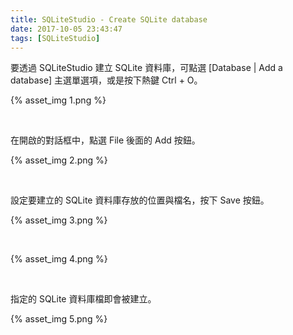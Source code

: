 ```yaml
---
title: SQLiteStudio - Create SQLite database
date: 2017-10-05 23:43:47
tags: [SQLiteStudio]
---
```


要透過 SQLiteStudio 建立 SQLite 資料庫，可點選 [Database | Add a database] 主選單選項，或是按下熱鍵 Ctrl + O。  

<!-- More -->

{% asset_img 1.png %}

<br/>


在開啟的對話框中，點選 File 後面的 Add 按鈕。  

{% asset_img 2.png %}

<br/>


設定要建立的 SQLite 資料庫存放的位置與檔名，按下 Save 按鈕。  

{% asset_img 3.png %}

<br/>


{% asset_img 4.png %}

<br/>


指定的 SQLite 資料庫檔即會被建立。  

{% asset_img 5.png %}

<br/>

